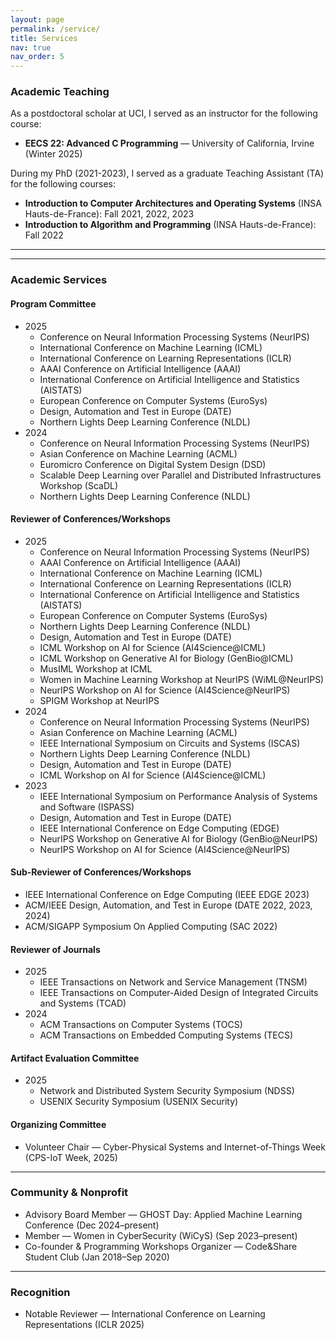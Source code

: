 ```yaml
---
layout: page
permalink: /service/
title: Services
nav: true
nav_order: 5
---
```


### Academic Teaching

As a postdoctoral scholar at UCI, I served as an instructor for the following course:

- **EECS 22: Advanced C Programming** — University of California, Irvine (Winter 2025)

During my PhD (2021-2023), I served as a graduate Teaching Assistant (TA) for the following courses:

- **Introduction to Computer Architectures and Operating Systems** (INSA Hauts-de-France): Fall 2021, 2022, 2023
- **Introduction to Algorithm and Programming** (INSA Hauts-de-France): Fall 2022

---

<!-- ### Student Mentees/Collaborators

I am extremely fortunate to have mentored and worked with brilliant students. Please feel free to reach out if you are interested in collaborating!

#### Undergrad, Master, and Grad Students

- [Mohamed Imed Eddine Ghebriout](https://dz.linkedin.com/in/mohamed-imed-eddine-ghebriout-a4b9601b1)
- [Farouk Abdallah](https://www.linkedin.com/in/farouk-abdallah/)
- [Taha Yassine Abidi](https://www.linkedin.com/in/tahayacinabidi/)
- [Selsabil Rouibi](https://www.linkedin.com/in/selsabil-rouibi/)
- [Kaouthar Essaheli](https://www.linkedin.com/in/kaouthar-essaheli-78667921a/)
- [Ildi Alla](https://www.linkedin.com/in/ildi-alla-7268b2184/)
- [Selina Cheggour](https://fr.linkedin.com/in/selina-cheggour)
 -->

---

### Academic Services

#### Program Committee

- 2025
	- Conference on Neural Information Processing Systems (NeurIPS)
	- International Conference on Machine Learning (ICML)
	- International Conference on Learning Representations (ICLR)
	- AAAI Conference on Artificial Intelligence (AAAI)
	- International Conference on Artificial Intelligence and Statistics (AISTATS)
	- European Conference on Computer Systems (EuroSys)
	- Design, Automation and Test in Europe (DATE)
	- Northern Lights Deep Learning Conference (NLDL)
- 2024
	- Conference on Neural Information Processing Systems (NeurIPS)
	- Asian Conference on Machine Learning (ACML)
	- Euromicro Conference on Digital System Design (DSD)
	- Scalable Deep Learning over Parallel and Distributed Infrastructures Workshop (ScaDL)
	- Northern Lights Deep Learning Conference (NLDL)

#### Reviewer of Conferences/Workshops

- 2025
	- Conference on Neural Information Processing Systems (NeurIPS)
	- AAAI Conference on Artificial Intelligence (AAAI)
	- International Conference on Machine Learning (ICML)
	- International Conference on Learning Representations (ICLR)
	- International Conference on Artificial Intelligence and Statistics (AISTATS)
	- European Conference on Computer Systems (EuroSys)
	- Northern Lights Deep Learning Conference (NLDL)
	- Design, Automation and Test in Europe (DATE)
	- ICML Workshop on AI for Science (AI4Science@ICML)
	- ICML Workshop on Generative AI for Biology (GenBio@ICML)
	- MusIML Workshop at ICML
	- Women in Machine Learning Workshop at NeurIPS (WiML@NeurIPS)
	- NeurIPS Workshop on AI for Science (AI4Science@NeurIPS)
	- SPIGM Workshop at NeurIPS
- 2024
	- Conference on Neural Information Processing Systems (NeurIPS)
	- Asian Conference on Machine Learning (ACML)
	- IEEE International Symposium on Circuits and Systems (ISCAS)
	- Northern Lights Deep Learning Conference (NLDL)
	- Design, Automation and Test in Europe (DATE)
	- ICML Workshop on AI for Science (AI4Science@ICML)
- 2023
	- IEEE International Symposium on Performance Analysis of Systems and Software (ISPASS)
	- Design, Automation and Test in Europe (DATE)
	- IEEE International Conference on Edge Computing (EDGE)
	- NeurIPS Workshop on Generative AI for Biology (GenBio@NeurIPS)
	- NeurIPS Workshop on AI for Science (AI4Science@NeurIPS)

#### Sub-Reviewer of Conferences/Workshops

- IEEE International Conference on Edge Computing (IEEE EDGE 2023)
- ACM/IEEE Design, Automation, and Test in Europe (DATE 2022, 2023, 2024)
- ACM/SIGAPP Symposium On Applied Computing (SAC 2022)

#### Reviewer of Journals

- 2025
	- IEEE Transactions on Network and Service Management (TNSM)
    - IEEE Transactions on Computer-Aided Design of Integrated Circuits and Systems (TCAD)
- 2024
	- ACM Transactions on Computer Systems (TOCS)
    - ACM Transactions on Embedded Computing Systems (TECS)

#### Artifact Evaluation Committee

- 2025
	- Network and Distributed System Security Symposium (NDSS)
    - USENIX Security Symposium (USENIX Security)

#### Organizing Committee

- Volunteer Chair — Cyber-Physical Systems and Internet-of-Things Week (CPS-IoT Week, 2025)

---

### Community & Nonprofit

- Advisory Board Member — GHOST Day: Applied Machine Learning Conference (Dec 2024–present)
- Member — Women in CyberSecurity (WiCyS) (Sep 2023–present)
- Co-founder & Programming Workshops Organizer — Code&Share Student Club (Jan 2018–Sep 2020)

---

### Recognition

- Notable Reviewer — International Conference on Learning Representations (ICLR 2025)
